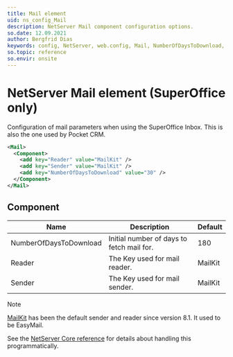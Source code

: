 ```yaml
---
title: Mail element
uid: ns_config_Mail
description: NetServer Mail component configuration options.
so.date: 12.09.2021
author: Bergfrid Dias
keywords: config, NetServer, web.config, Mail, NumberOfDaysToDownload, Reader, Sender
so.topic: reference
so.envir: onsite
---
```

# NetServer Mail element (SuperOffice only)

Configuration of mail parameters when using the SuperOffice Inbox. This is also the one used by Pocket CRM.

```XML
<Mail>
  <Component>
    <add key="Reader" value="MailKit" />
    <add key="Sender" value="MailKit" />
    <add key="NumberOfDaysToDownload" value="30" />
  </Component>
</Mail>
```

## Component

| Name | Description | Default |
|---|---|---|
| NumberOfDaysToDownload | Initial number of days to fetch mail for. | 180 |
| Reader | The Key used for mail reader. | MailKit |
| Sender | The Key used for mail sender. | MailKit |

> [!NOTE]
> [MailKit][2] has been the default sender and reader since version 8.1. It used to be EasyMail.

See the [NetServer Core reference][1] for details about handling this programmatically.

<!-- Referenced links -->
[1]: <xref:SuperOffice.Configuration.ConfigFile.Mail>
[2]: ../../email/inbox.md
